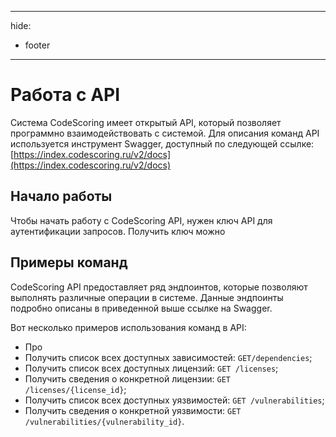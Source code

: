 
---
hide:
  - footer
---

# Работа с API

Система CodeScoring имеет открытый API, который позволяет программно взаимодействовать с системой. Для описания команд API используется инструмент Swagger, доступный по следующей ссылке: [https://index.codescoring.ru/v2/docs](https://index.codescoring.ru/v2/docs)

## Начало работы

Чтобы начать работу с CodeScoring API, нужен ключ API для аутентификации запросов. Получить ключ можно

## Примеры команд

CodeScoring API предоставляет ряд эндпоинтов, которые позволяют выполнять различные операции в системе. Данные эндпоинты подробно описаны в приведенной выше ссылке на Swagger.

Вот несколько примеров использования команд в API:

- Про
- Получить список всех доступных зависимостей: `GET/dependencies`;
- Получить список всех доступных лицензий: `GET /licenses`;
- Получить сведения о конкретной лицензии: `GET /licenses/{license_id}`;
- Получить список всех доступных уязвимостей: `GET /vulnerabilities`;
- Получить сведения о конкретной уязвимости: `GET /vulnerabilities/{vulnerability_id}`.